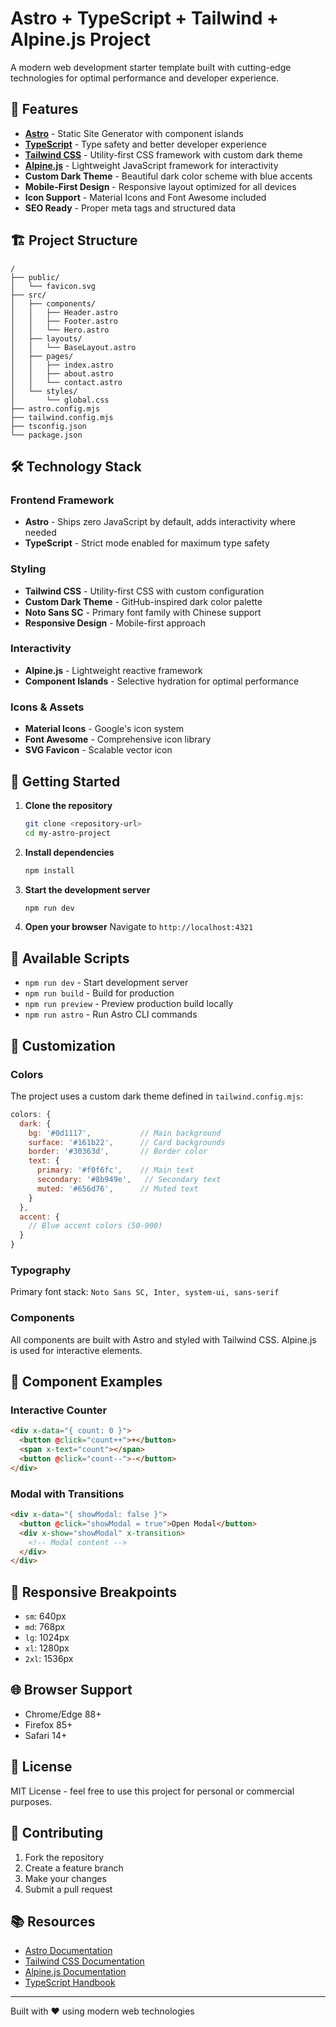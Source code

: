 # Astro + TypeScript + Tailwind + Alpine.js Project

A modern web development starter template built with cutting-edge technologies for optimal performance and developer experience.

## 🚀 Features

- **[Astro](https://astro.build)** - Static Site Generator with component islands
- **[TypeScript](https://www.typescriptlang.org)** - Type safety and better developer experience
- **[Tailwind CSS](https://tailwindcss.com)** - Utility-first CSS framework with custom dark theme
- **[Alpine.js](https://alpinejs.dev)** - Lightweight JavaScript framework for interactivity
- **Custom Dark Theme** - Beautiful dark color scheme with blue accents
- **Mobile-First Design** - Responsive layout optimized for all devices
- **Icon Support** - Material Icons and Font Awesome included
- **SEO Ready** - Proper meta tags and structured data

## 🏗️ Project Structure

```
/
├── public/
│   └── favicon.svg
├── src/
│   ├── components/
│   │   ├── Header.astro
│   │   ├── Footer.astro
│   │   └── Hero.astro
│   ├── layouts/
│   │   └── BaseLayout.astro
│   ├── pages/
│   │   ├── index.astro
│   │   ├── about.astro
│   │   └── contact.astro
│   └── styles/
│       └── global.css
├── astro.config.mjs
├── tailwind.config.mjs
├── tsconfig.json
└── package.json
```

## 🛠️ Technology Stack

### Frontend Framework
- **Astro** - Ships zero JavaScript by default, adds interactivity where needed
- **TypeScript** - Strict mode enabled for maximum type safety

### Styling
- **Tailwind CSS** - Utility-first CSS with custom configuration
- **Custom Dark Theme** - GitHub-inspired dark color palette
- **Noto Sans SC** - Primary font family with Chinese support
- **Responsive Design** - Mobile-first approach

### Interactivity
- **Alpine.js** - Lightweight reactive framework
- **Component Islands** - Selective hydration for optimal performance

### Icons & Assets
- **Material Icons** - Google's icon system
- **Font Awesome** - Comprehensive icon library
- **SVG Favicon** - Scalable vector icon

## 🚀 Getting Started

1. **Clone the repository**
   ```bash
   git clone <repository-url>
   cd my-astro-project
   ```

2. **Install dependencies**
   ```bash
   npm install
   ```

3. **Start the development server**
   ```bash
   npm run dev
   ```

4. **Open your browser**
   Navigate to `http://localhost:4321`

## 📝 Available Scripts

- `npm run dev` - Start development server
- `npm run build` - Build for production
- `npm run preview` - Preview production build locally
- `npm run astro` - Run Astro CLI commands

## 🎨 Customization

### Colors
The project uses a custom dark theme defined in `tailwind.config.mjs`:

```javascript
colors: {
  dark: {
    bg: '#0d1117',           // Main background
    surface: '#161b22',      // Card backgrounds
    border: '#30363d',       // Border color
    text: {
      primary: '#f0f6fc',    // Main text
      secondary: '#8b949e',   // Secondary text
      muted: '#656d76',      // Muted text
    }
  },
  accent: {
    // Blue accent colors (50-900)
  }
}
```

### Typography
Primary font stack: `Noto Sans SC, Inter, system-ui, sans-serif`

### Components
All components are built with Astro and styled with Tailwind CSS. Alpine.js is used for interactive elements.

## 🧩 Component Examples

### Interactive Counter
```html
<div x-data="{ count: 0 }">
  <button @click="count++">+</button>
  <span x-text="count"></span>
  <button @click="count--">-</button>
</div>
```

### Modal with Transitions
```html
<div x-data="{ showModal: false }">
  <button @click="showModal = true">Open Modal</button>
  <div x-show="showModal" x-transition>
    <!-- Modal content -->
  </div>
</div>
```

## 📱 Responsive Breakpoints

- `sm`: 640px
- `md`: 768px
- `lg`: 1024px
- `xl`: 1280px
- `2xl`: 1536px

## 🌐 Browser Support

- Chrome/Edge 88+
- Firefox 85+
- Safari 14+

## 📄 License

MIT License - feel free to use this project for personal or commercial purposes.

## 🤝 Contributing

1. Fork the repository
2. Create a feature branch
3. Make your changes
4. Submit a pull request

## 📚 Resources

- [Astro Documentation](https://docs.astro.build)
- [Tailwind CSS Documentation](https://tailwindcss.com/docs)
- [Alpine.js Documentation](https://alpinejs.dev/start-here)
- [TypeScript Handbook](https://www.typescriptlang.org/docs)

---

Built with ❤️ using modern web technologies
